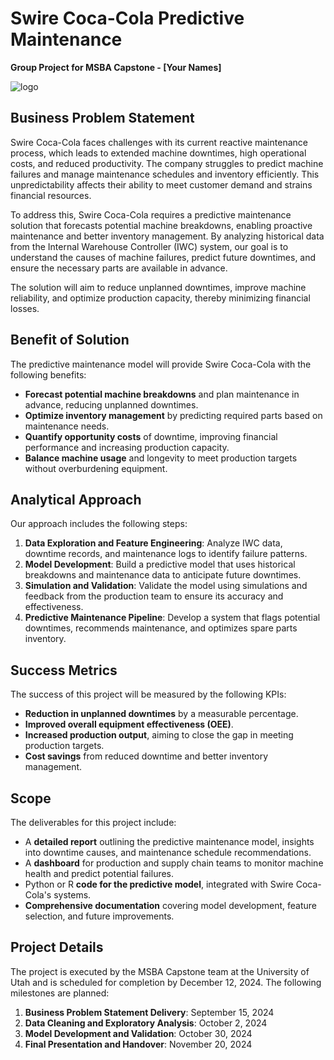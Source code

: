 # Swire Coca-Cola Predictive Maintenance

**Group Project for MSBA Capstone - [Your Names]**

![logo](https://github.com/user-attachments/assets/402b2a56-94d9-4e3c-811d-9ce1e660d6c4)

## Business Problem Statement

Swire Coca-Cola faces challenges with its current reactive maintenance process, which leads to extended machine downtimes, high operational costs, and reduced productivity. The company struggles to predict machine failures and manage maintenance schedules and inventory efficiently. This unpredictability affects their ability to meet customer demand and strains financial resources.

To address this, Swire Coca-Cola requires a predictive maintenance solution that forecasts potential machine breakdowns, enabling proactive maintenance and better inventory management. By analyzing historical data from the Internal Warehouse Controller (IWC) system, our goal is to understand the causes of machine failures, predict future downtimes, and ensure the necessary parts are available in advance.

The solution will aim to reduce unplanned downtimes, improve machine reliability, and optimize production capacity, thereby minimizing financial losses.

## Benefit of Solution

The predictive maintenance model will provide Swire Coca-Cola with the following benefits:
- **Forecast potential machine breakdowns** and plan maintenance in advance, reducing unplanned downtimes.
- **Optimize inventory management** by predicting required parts based on maintenance needs.
- **Quantify opportunity costs** of downtime, improving financial performance and increasing production capacity.
- **Balance machine usage** and longevity to meet production targets without overburdening equipment.

## Analytical Approach

Our approach includes the following steps:
1. **Data Exploration and Feature Engineering**: Analyze IWC data, downtime records, and maintenance logs to identify failure patterns.
2. **Model Development**: Build a predictive model that uses historical breakdowns and maintenance data to anticipate future downtimes.
3. **Simulation and Validation**: Validate the model using simulations and feedback from the production team to ensure its accuracy and effectiveness.
4. **Predictive Maintenance Pipeline**: Develop a system that flags potential downtimes, recommends maintenance, and optimizes spare parts inventory.

## Success Metrics

The success of this project will be measured by the following KPIs:
- **Reduction in unplanned downtimes** by a measurable percentage.
- **Improved overall equipment effectiveness (OEE)**.
- **Increased production output**, aiming to close the gap in meeting production targets.
- **Cost savings** from reduced downtime and better inventory management.

## Scope

The deliverables for this project include:
- A **detailed report** outlining the predictive maintenance model, insights into downtime causes, and maintenance schedule recommendations.
- A **dashboard** for production and supply chain teams to monitor machine health and predict potential failures.
- Python or R **code for the predictive model**, integrated with Swire Coca-Cola's systems.
- **Comprehensive documentation** covering model development, feature selection, and future improvements.

## Project Details

The project is executed by the MSBA Capstone team at the University of Utah and is scheduled for completion by December 12, 2024. The following milestones are planned:

1. **Business Problem Statement Delivery**: September 15, 2024
2. **Data Cleaning and Exploratory Analysis**: October 2, 2024
3. **Model Development and Validation**: October 30, 2024
4. **Final Presentation and Handover**: November 20, 2024
